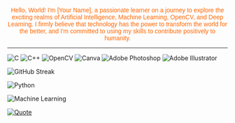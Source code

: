 <div style="background-image: url('https://github.com/Swayanshu18/Swayanshu18/blob/main/THOUGHTS.png'); background-size: cover; background-position: center; height: 300px;">
    <!-- Your content goes here -->
</div>

<!-- Center-aligned text with custom font and color -->
<p align="center" style="font-family: 'Arial', sans-serif; color: #ff6600;">Hello, World!  I'm [Your Name], a passionate learner on a journey to explore the exciting realms of Artificial Intelligence, Machine Learning, OpenCV, and Deep Learning. I firmly believe that technology has the power to transform the world for the better, and I'm committed to using my skills to contribute positively to humanity.</p>

<!-- Horizontal line -->
<hr/>

<!-- Image with rounded corners -->
![C](https://img.shields.io/badge/c-%2300599C.svg?style=for-the-badge&logo=c&logoColor=white) ![C++](https://img.shields.io/badge/c++-%2300599C.svg?style=for-the-badge&logo=c%2B%2B&logoColor=white) ![OpenCV](https://img.shields.io/badge/OpenCV-5C3EE8?style=for-the-badge&logo=opencv&logoColor=white) ![Canva](https://img.shields.io/badge/Canva-%2300C4CC.svg?style=for-the-badge&logo=Canva&logoColor=white) ![Adobe Photoshop](https://img.shields.io/badge/Adobe%20Photoshop-31A8FF?style=for-the-badge&logo=adobe%20photoshop&logoColor=white) ![Adobe Illustrator](https://img.shields.io/badge/Adobe%20Illustrator-FF9A00?style=for-the-badge&logo=adobe%20illustrator&logoColor=white)


![GitHub Streak](https://github-readme-streak-stats.herokuapp.com/?user=Swayanshu18)

![Python](https://img.shields.io/badge/Python-3670A0?style=for-the-badge&logo=python&logoColor=ffdd54)

![Machine Learning](https://img.shields.io/badge/Machine%20Learning-009688?style=for-the-badge&logo=python&logoColor=white)
<!-- Random Programming Quote -->
[![Quote](https://github-readme-quotes.herokuapp.com/quote?theme=dark)](https://github.com/RandomCoderOrg/github-readme-quotes)


